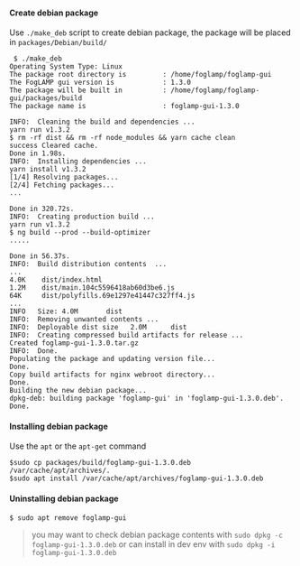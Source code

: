
#### Create debian package

Use `./make_deb` script to create debian package, the package will be placed in `packages/Debian/build/`

```
 $ ./make_deb
Operating System Type: Linux
The package root directory is         : /home/foglamp/foglamp-gui
The FogLAMP gui version is            : 1.3.0
The package will be built in          : /home/foglamp/foglamp-gui/packages/build
The package name is                   : foglamp-gui-1.3.0

INFO:  Cleaning the build and dependencies ...
yarn run v1.3.2
$ rm -rf dist && rm -rf node_modules && yarn cache clean
success Cleared cache.
Done in 1.98s.
INFO:  Installing dependencies ...
yarn install v1.3.2
[1/4] Resolving packages...
[2/4] Fetching packages...
...

Done in 320.72s.
INFO:  Creating production build ...
yarn run v1.3.2
$ ng build --prod --build-optimizer
.....

Done in 56.37s.
INFO:  Build distribution contents  ...
...
4.0K    dist/index.html
1.2M    dist/main.104c5596418ab60d3be6.js
64K     dist/polyfills.69e1297e41447c327ff4.js
...
INFO   Size: 4.0M       dist
INFO:  Removing unwanted contents ...
INFO:  Deployable dist size   2.0M      dist
INFO:  Creating compressed build artifacts for release ...
Created foglamp-gui-1.3.0.tar.gz
INFO:  Done.
Populating the package and updating version file...
Done.
Copy build artifacts for nginx webroot directory...
Done.
Building the new debian package...
dpkg-deb: building package 'foglamp-gui' in 'foglamp-gui-1.3.0.deb'.
Done.

```

#### Installing debian package

Use the ``apt`` or the ``apt-get`` command

```
$sudo cp packages/build/foglamp-gui-1.3.0.deb /var/cache/apt/archives/.
$sudo apt install /var/cache/apt/archives/foglamp-gui-1.3.0.deb
```

#### Uninstalling debian package

```
$ sudo apt remove foglamp-gui
```

> you may want to check debian package contents with `sudo dpkg -c foglamp-gui-1.3.0.deb` or can install in dev env with `sudo dpkg -i foglamp-gui-1.3.0.deb`